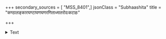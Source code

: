 +++
secondary_sources = [ "MSS_8401",]
jsonClass = "Subhaashita"
title = "कण्ठालङ्कारघण्टाघणघणरणिताध्मातरोदःकटाहः"

+++

<details><summary>Text</summary>

कण्ठालंकारघण्टाघणघणरणिताध्मातरोदःकटाहः कण्ठेकालाधिरोहोचितघनसुभगं भावुकस्निन्धपृष्ठः।  
साक्षाद् धर्मो वपुष्मान् धवलककुदनिर्धूतकैलासकूटः कूटस्थो वः ककुद्मान् निबिडतरतमःस्तोमतृण्यां वितृण्यात्॥
</details>

